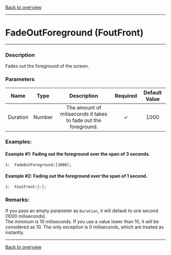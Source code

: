 [Back to overview](index.md)

---
# FadeOutForeground (FoutFront)
---
### Description
Fades out the foreground of the screen.

### Parameters

|Name|Type|Description|Required|Default Value|
|:---:|:---:|:---:|:---:|:---:|
|Duration|Number|The amount of miliseconds it takes to fade out the foreground.|✓|1000|

### Examples:
#### Example #1: Fading out the foreground over the span of 3 seconds.
```
1:  FadeOutForeground:[3000];
```

#### Example #2: Fading out the foreground over the span of 1 second.
```
1:  FoutFront:[-];
```

### Remarks:
If you pass an empty parameter as `Duration`, it will default to one second (1000 miliseconds).  
The minimum is 10 miliseconds. If you use a value lower than 10, it will be considered as 10. The only exception is 0 miliseconds, which are treated as instantly.

---
[Back to overview](index.md)